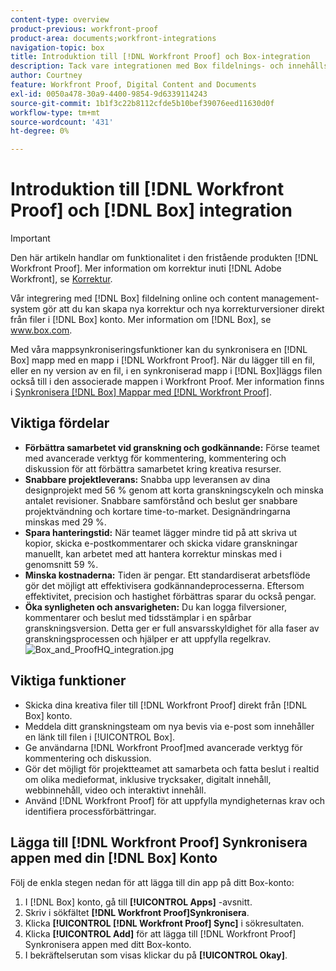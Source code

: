 ```yaml
---
content-type: overview
product-previous: workfront-proof
product-area: documents;workfront-integrations
navigation-topic: box
title: Introduktion till [!DNL Workfront Proof] och Box-integration
description: Tack vare integrationen med Box fildelnings- och innehållshanteringssystem online kan du skapa nya korrektur och nya korrekturversioner direkt från filer i ditt Box-konto. Mer information om Box finns i www.box.com.
author: Courtney
feature: Workfront Proof, Digital Content and Documents
exl-id: 0050a478-30a9-4400-9854-9d6339114243
source-git-commit: 1b1f3c22b8112cfde5b10bef39076eed11630d0f
workflow-type: tm+mt
source-wordcount: '431'
ht-degree: 0%

---
```


# Introduktion till [!DNL Workfront Proof] och [!DNL Box] integration

>[!IMPORTANT]
>
>Den här artikeln handlar om funktionalitet i den fristående produkten [!DNL Workfront Proof]. Mer information om korrektur inuti [!DNL Adobe Workfront], se [Korrektur](../../../review-and-approve-work/proofing/proofing.md).

Vår integrering med [!DNL Box] fildelning online och content management-system gör att du kan skapa nya korrektur och nya korrekturversioner direkt från filer i [!DNL Box] konto. Mer information om [!DNL Box], se www.box.com.

Med våra mappsynkroniseringsfunktioner kan du synkronisera en [!DNL Box] mapp med en mapp i [!DNL Workfront Proof]. När du lägger till en fil, eller en ny version av en fil, i en synkroniserad mapp i [!DNL Box]läggs filen också till i den associerade mappen i Workfront Proof. Mer information finns i [Synkronisera [!DNL Box] Mappar med [!DNL Workfront Proof]](../../../workfront-proof/wp-integrations/box/sycn-box-folder.md).

## Viktiga fördelar

* **Förbättra samarbetet vid granskning och godkännande:** Förse teamet med avancerade verktyg för kommentering, kommentering och diskussion för att förbättra samarbetet kring kreativa resurser.
* **Snabbare projektleverans:** Snabba upp leveransen av dina designprojekt med 56 % genom att korta granskningscykeln och minska antalet revisioner. Snabbare samförstånd och beslut ger snabbare projektvändning och kortare time-to-market. Designändringarna minskas med 29 %.
* **Spara hanteringstid:** När teamet lägger mindre tid på att skriva ut kopior, skicka e-postkommentarer och skicka vidare granskningar manuellt, kan arbetet med att hantera korrektur minskas med i genomsnitt 59 %.
* **Minska kostnaderna:** Tiden är pengar. Ett standardiserat arbetsflöde gör det möjligt att effektivisera godkännandeprocesserna. Eftersom effektivitet, precision och hastighet förbättras sparar du också pengar.
* **Öka synligheten och ansvarigheten:** Du kan logga filversioner, kommentarer och beslut med tidsstämplar i en spårbar granskningsversion. Detta ger er full ansvarsskyldighet för alla faser av granskningsprocessen och hjälper er att uppfylla regelkrav.\
   ![Box_and_ProofHQ_integration.jpg](assets/box-and-proofhq-integration-350x157.jpg)

## Viktiga funktioner

* Skicka dina kreativa filer till [!DNL Workfront Proof] direkt från [!DNL Box] konto.
* Meddela ditt granskningsteam om nya bevis via e-post som innehåller en länk till filen i [!UICONTROL Box].
* Ge användarna [!DNL Workfront Proof]med avancerade verktyg för kommentering och diskussion.
* Gör det möjligt för projektteamet att samarbeta och fatta beslut i realtid om olika medieformat, inklusive trycksaker, digitalt innehåll, webbinnehåll, video och interaktivt innehåll.
* Använd [!DNL Workfront Proof] för att uppfylla myndigheternas krav och identifiera processförbättringar.

## Lägga till [!DNL Workfront Proof] Synkronisera appen med din [!DNL Box] Konto

Följ de enkla stegen nedan för att lägga till din app på ditt Box-konto:

1. I [!DNL Box] konto, gå till **[!UICONTROL Apps]** -avsnitt.
1. Skriv i sökfältet **[!DNL Workfront Proof]Synkronisera**.
1. Klicka **[!UICONTROL [!DNL Workfront Proof] Sync]** i sökresultaten.
1. Klicka **[!UICONTROL Add]** för att lägga till [!DNL Workfront Proof] Synkronisera appen med ditt Box-konto.
1. I bekräftelserutan som visas klickar du på **[!UICONTROL Okay]**.


